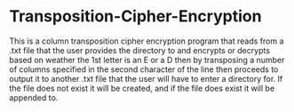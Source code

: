# Transposition-Cipher-Encryption
This is a column transposition cipher encryption program that reads from a .txt file that the user provides the directory to and encrypts or decrypts based on weather the 1st letter is an E or a D then by transposing a number of columns specified in the second character of the line then proceeds to output it to another .txt file that the user will have to enter a directory for. If the file does not exist it will be created, and if the file does exist it will be appended to. 
